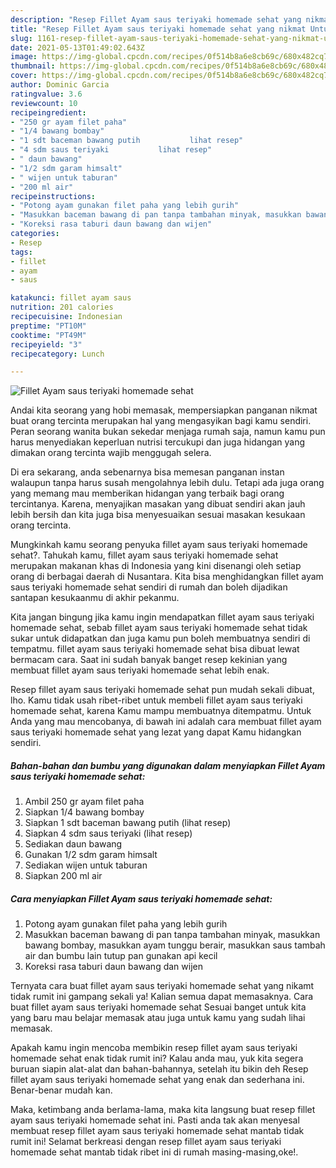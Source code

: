 ```yaml
---
description: "Resep Fillet Ayam saus teriyaki homemade sehat yang nikmat Untuk Jualan"
title: "Resep Fillet Ayam saus teriyaki homemade sehat yang nikmat Untuk Jualan"
slug: 1161-resep-fillet-ayam-saus-teriyaki-homemade-sehat-yang-nikmat-untuk-jualan
date: 2021-05-13T01:49:02.643Z
image: https://img-global.cpcdn.com/recipes/0f514b8a6e8cb69c/680x482cq70/fillet-ayam-saus-teriyaki-homemade-sehat-foto-resep-utama.jpg
thumbnail: https://img-global.cpcdn.com/recipes/0f514b8a6e8cb69c/680x482cq70/fillet-ayam-saus-teriyaki-homemade-sehat-foto-resep-utama.jpg
cover: https://img-global.cpcdn.com/recipes/0f514b8a6e8cb69c/680x482cq70/fillet-ayam-saus-teriyaki-homemade-sehat-foto-resep-utama.jpg
author: Dominic Garcia
ratingvalue: 3.6
reviewcount: 10
recipeingredient:
- "250 gr ayam filet paha"
- "1/4 bawang bombay"
- "1 sdt baceman bawang putih           lihat resep"
- "4 sdm saus teriyaki           lihat resep"
- " daun bawang"
- "1/2 sdm garam himsalt"
- " wijen untuk taburan"
- "200 ml air"
recipeinstructions:
- "Potong ayam gunakan filet paha yang lebih gurih"
- "Masukkan baceman bawang di pan tanpa tambahan minyak, masukkan bawang bombay, masukkan ayam tunggu berair, masukkan saus tambah air dan bumbu lain tutup pan gunakan api kecil"
- "Koreksi rasa taburi daun bawang dan wijen"
categories:
- Resep
tags:
- fillet
- ayam
- saus

katakunci: fillet ayam saus 
nutrition: 201 calories
recipecuisine: Indonesian
preptime: "PT10M"
cooktime: "PT49M"
recipeyield: "3"
recipecategory: Lunch

---
```



![Fillet Ayam saus teriyaki homemade sehat](https://img-global.cpcdn.com/recipes/0f514b8a6e8cb69c/680x482cq70/fillet-ayam-saus-teriyaki-homemade-sehat-foto-resep-utama.jpg)

Andai kita seorang yang hobi memasak, mempersiapkan panganan nikmat buat orang tercinta merupakan hal yang mengasyikan bagi kamu sendiri. Peran seorang  wanita bukan sekedar menjaga rumah saja, namun kamu pun harus menyediakan keperluan nutrisi tercukupi dan juga hidangan yang dimakan orang tercinta wajib menggugah selera.

Di era  sekarang, anda sebenarnya bisa memesan panganan instan walaupun tanpa harus susah mengolahnya lebih dulu. Tetapi ada juga orang yang memang mau memberikan hidangan yang terbaik bagi orang tercintanya. Karena, menyajikan masakan yang dibuat sendiri akan jauh lebih bersih dan kita juga bisa menyesuaikan sesuai masakan kesukaan orang tercinta. 



Mungkinkah kamu seorang penyuka fillet ayam saus teriyaki homemade sehat?. Tahukah kamu, fillet ayam saus teriyaki homemade sehat merupakan makanan khas di Indonesia yang kini disenangi oleh setiap orang di berbagai daerah di Nusantara. Kita bisa menghidangkan fillet ayam saus teriyaki homemade sehat sendiri di rumah dan boleh dijadikan santapan kesukaanmu di akhir pekanmu.

Kita jangan bingung jika kamu ingin mendapatkan fillet ayam saus teriyaki homemade sehat, sebab fillet ayam saus teriyaki homemade sehat tidak sukar untuk didapatkan dan juga kamu pun boleh membuatnya sendiri di tempatmu. fillet ayam saus teriyaki homemade sehat bisa dibuat lewat bermacam cara. Saat ini sudah banyak banget resep kekinian yang membuat fillet ayam saus teriyaki homemade sehat lebih enak.

Resep fillet ayam saus teriyaki homemade sehat pun mudah sekali dibuat, lho. Kamu tidak usah ribet-ribet untuk membeli fillet ayam saus teriyaki homemade sehat, karena Kamu mampu membuatnya ditempatmu. Untuk Anda yang mau mencobanya, di bawah ini adalah cara membuat fillet ayam saus teriyaki homemade sehat yang lezat yang dapat Kamu hidangkan sendiri.

<!--inarticleads1-->

##### Bahan-bahan dan bumbu yang digunakan dalam menyiapkan Fillet Ayam saus teriyaki homemade sehat:

1. Ambil 250 gr ayam filet paha
1. Siapkan 1/4 bawang bombay
1. Siapkan 1 sdt baceman bawang putih           (lihat resep)
1. Siapkan 4 sdm saus teriyaki           (lihat resep)
1. Sediakan  daun bawang
1. Gunakan 1/2 sdm garam himsalt
1. Sediakan  wijen untuk taburan
1. Siapkan 200 ml air




<!--inarticleads2-->

##### Cara menyiapkan Fillet Ayam saus teriyaki homemade sehat:

1. Potong ayam gunakan filet paha yang lebih gurih
1. Masukkan baceman bawang di pan tanpa tambahan minyak, masukkan bawang bombay, masukkan ayam tunggu berair, masukkan saus tambah air dan bumbu lain tutup pan gunakan api kecil
1. Koreksi rasa taburi daun bawang dan wijen




Ternyata cara buat fillet ayam saus teriyaki homemade sehat yang nikamt tidak rumit ini gampang sekali ya! Kalian semua dapat memasaknya. Cara buat fillet ayam saus teriyaki homemade sehat Sesuai banget untuk kita yang baru mau belajar memasak atau juga untuk kamu yang sudah lihai memasak.

Apakah kamu ingin mencoba membikin resep fillet ayam saus teriyaki homemade sehat enak tidak rumit ini? Kalau anda mau, yuk kita segera buruan siapin alat-alat dan bahan-bahannya, setelah itu bikin deh Resep fillet ayam saus teriyaki homemade sehat yang enak dan sederhana ini. Benar-benar mudah kan. 

Maka, ketimbang anda berlama-lama, maka kita langsung buat resep fillet ayam saus teriyaki homemade sehat ini. Pasti anda tak akan menyesal membuat resep fillet ayam saus teriyaki homemade sehat mantab tidak rumit ini! Selamat berkreasi dengan resep fillet ayam saus teriyaki homemade sehat mantab tidak ribet ini di rumah masing-masing,oke!.

